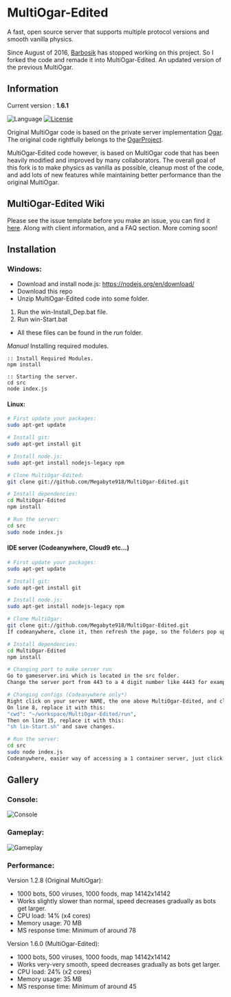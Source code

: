 # MultiOgar-Edited

A fast, open source server that supports multiple protocol versions and smooth vanilla physics.

Since August of 2016, [Barbosik](https://github.com/Barbosik) has stopped working on this project. So I forked the code and remade it into MultiOgar-Edited. An updated version of the previous MultiOgar.

## Information
Current version : **1.6.1**

![Language](https://img.shields.io/badge/language-node.js-yellow.svg)
[![License](https://img.shields.io/badge/license-APACHE2-blue.svg)](https://github.com/Barbosik/OgarMulti/blob/master/LICENSE.md)

Original MultiOgar code is based on the private server implementation [Ogar](https://github.com/OgarProject/Ogar). The original code rightfully belongs to the [OgarProject](https://github.com/OgarProject).

MultiOgar-Edited code however, is based on MultiOgar code that has been heavily modified and improved by many collaborators. The overall goal of this fork is to make physics as vanilla as possible, cleanup most of the code, and add lots of new features while maintaining better performance than the original MultiOgar.

## MultiOgar-Edited Wiki
Please see the issue template before you make an issue, you can find it [here](https://github.com/Megabyte918/MultiOgar-Edited/wiki/Issue-Template). Along with client information, and a FAQ section. More coming soon!

## Installation
### Windows:
* Download and install node.js: https://nodejs.org/en/download/ 
* Download this repo
* Unzip MultiOgar-Edited code into some folder.

1. Run the win-Install_Dep.bat file.
2. Run win-Start.bat
* All these files can be found in the *run* folder.

*Manual*
Installing required modules.
```batch
:: Install Required Modules.
npm install

:: Starting the server. 
cd src
node index.js
```

#### Linux:
```bash
# First update your packages:
sudo apt-get update

# Install git:
sudo apt-get install git

# Install node.js:
sudo apt-get install nodejs-legacy npm

# Clone MultiOgar-Edited:
git clone git://github.com/Megabyte918/MultiOgar-Edited.git

# Install dependencies:
cd MultiOgar-Edited
npm install

# Run the server:
cd src
sudo node index.js
```

#### IDE server (Codeanywhere, Cloud9 etc...)

```bash
# First update your packages:
sudo apt-get update

# Install git:
sudo apt-get install git

# Install node.js:
sudo apt-get install nodejs-legacy npm

# Clone MultiOgar:
git clone git://github.com/Megabyte918/MultiOgar-Edited.git
If codeanywhere, clone it, then refresh the page, so the folders pop up.

# Install dependencies:
cd MultiOgar-Edited
npm install

# Changing port to make server run
Go to gameserver.ini which is located in the src folder.
Change the server port from 443 to a 4 digit number like 4443 for example

# Changing configs (Codeanywhere only*)
Right click on your server NAME, the one above MultiOgar-Edited, and click 'config'
On line 8, replace it with this:
"cwd": "~/workspace/MultiOgar-Edited/run", 
Then on line 15, replace it with this:
"sh lin-Start.sh" and save changes.

# Run the server:
cd src
sudo node index.js
Codeanywhere, easier way of accessing a 1 container server, just click the play icon to run the server.
```
## Gallery
### Console:
![Console](http://i.imgur.com/bS5ToRD.png)

### Gameplay:
![Gameplay](http://i.imgur.com/XsXjT0o.png)

### Performance:
Version 1.2.8 (Original MultiOgar): 
* 1000 bots, 500 viruses, 1000 foods, map 14142x14142
* Works slightly slower than normal, speed decreases gradually as bots get larger.
* CPU load: 14% (x4 cores)
* Memory usage: 70 MB
* MS response time: Minimum of around 78

Version 1.6.0 (MultiOgar-Edited):
* 1000 bots, 500 viruses, 1000 foods, map 14142x14142
* Works very-very smooth, speed decreases gradually as bots get larger.
* CPU load: 24% (x2 cores)
* Memory usage: 35 MB
* MS response time: Minimum of around 45
